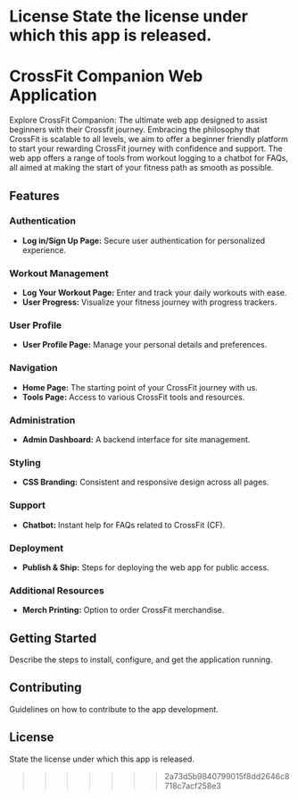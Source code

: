 License
State the license under which this app is released.
=======
# CrossFit Companion Web Application

Explore CrossFit Companion: The ultimate web app designed to assist beginners with their Crossfit journey. Embracing the philosophy that CrossFit is scalable to all levels, we aim to offer a beginner friendly platform to start your rewarding CrossFit journey with confidence and support. The web app offers a range of tools from workout logging to a chatbot for FAQs, all aimed at making the start of your fitness path as smooth as possible.

## Features

### Authentication
- **Log in/Sign Up Page:** Secure user authentication for personalized experience.

### Workout Management
- **Log Your Workout Page:** Enter and track your daily workouts with ease.
- **User Progress:** Visualize your fitness journey with progress trackers.

### User Profile
- **User Profile Page:** Manage your personal details and preferences.

### Navigation
- **Home Page:** The starting point of your CrossFit journey with us.
- **Tools Page:** Access to various CrossFit tools and resources.

### Administration
- **Admin Dashboard:** A backend interface for site management.

### Styling
- **CSS Branding:** Consistent and responsive design across all pages.

### Support
- **Chatbot:** Instant help for FAQs related to CrossFit (CF).

### Deployment
- **Publish & Ship:** Steps for deploying the web app for public access.

### Additional Resources
- **Merch Printing:** Option to order CrossFit merchandise.

## Getting Started
Describe the steps to install, configure, and get the application running.

## Contributing
Guidelines on how to contribute to the app development.

## License
State the license under which this app is released.
>>>>>>> 2a73d5b9840799015f8dd2646c8718c7acf258e3
